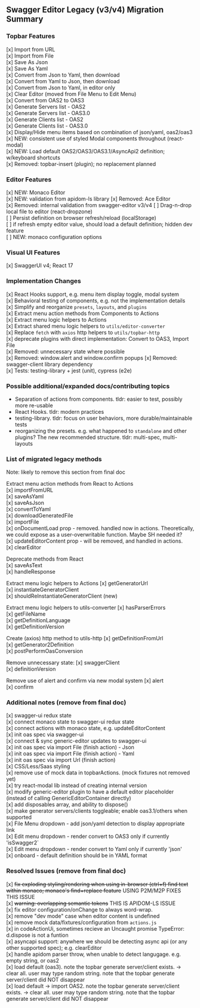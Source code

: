 ## Swagger Editor Legacy (v3/v4) Migration Summary

### Topbar Features
[x] Import from URL  
[x] Import from File  
[x] Save As Json  
[x] Save As Yaml  
[x] Convert from Json to Yaml, then download  
[x] Convert from Yaml to Json, then download  
[x] Convert from Json to Yaml, in editor only  
[x] Clear Editor (moved from File Menu to Edit Menu)  
[x] Convert from OAS2 to OAS3  
[x] Generate Servers list - OAS2  
[x] Generate Servers list - OAS3.0  
[x] Generate Clients list - OAS2  
[x] Generate Clients list - OAS3.0  
[x] Display/Hide menu items based on combination of json/yaml, oas2/oas3  
[x] NEW: consistent use of styled Modal components throughout (react-modal)  
[x] NEW: Load default OAS2/OAS3/OAS3.1/AsyncApi2 definition; w/keyboard shortcuts  
[x] Removed: topbar-insert (plugin); no replacement planned  


### Editor Features
[x] NEW: Monaco Editor  
[x] NEW: validation from apidom-ls library
[x] Removed: Ace Editor  
[x] Removed: internal validation from swagger-editor v3/v4
[ ] Drag-n-drop local file to editor (react-dropzone)  
[ ] Persist definition on browser refresh/reload (localStorage)  
[ ] if refresh empty editor value, should load a default definition; hidden dev feature  
[ ] NEW: monaco configuration options  


### Visual UI Features
[x] SwaggerUI v4; React 17  


### Implementation Changes
[x] React Hooks support, e.g. menu item display toggle, modal system  
[x] Behavioral testing of components, e.g. not the implementation details  
[x] Simplify and reorganize `presets`, `layouts`, and `plugins`  
[x] Extract menu action methods from Components to Actions  
[x] Extract menu logic helpers to Actions  
[x] Extract shared menu logic helpers to `utils/editor-converter`  
[x] Replace `fetch` with `axios` http helpers to `utils/topbar-http`  
[x] deprecate plugins with direct implementation: Convert to OAS3, Import File  
[x] Removed: unnecessary state where possible  
[x] Removed: window.alert and window.confirm popups
[x] Removed: swagger-client library dependency  
[x] Tests: testing-library + jest (unit), cypress (e2e)  


### Possible additional/expanded docs/contributing topics  
- Separation of actions from components. tldr: easier to test, possibly more re-usable
- React Hooks. tldr: modern practices  
- testing-library. tldr: focus on user behaviors, more durable/maintainable tests  
- reorganizing the presets. e.g. what happened to `standalone` and other plugins? The new recommended structure. tldr: multi-spec, multi-layouts  


### List of migrated legacy methods  
Note: likely to remove this section from final doc  

Extract menu action methods from React to Actions  
[x] importFromURL  
[x] saveAsYaml  
[x] saveAsJson  
[x] convertToYaml  
[x] downloadGeneratedFile  
[x] importFile  
[x] onDocumentLoad prop - removed. handled now in actions. Theoretically, we could expose as a user-overwritable function. Maybe SH needed it?  
[x] updateEditorContent prop - will be removed, and handled in actions.  
[x] clearEditor  

Deprecate methods from React  
[x] saveAsText  
[x] handleResponse  

Extract menu logic helpers to Actions
[x] getGeneratorUrl  
[x] instantiateGeneratorClient  
[x] shouldReInstantiateGeneratorClient (new)  

Extract menu logic helpers to utils-converter
[x] hasParserErrors  
[x] getFileName  
[x] getDefinitionLanguage  
[x] getDefinitionVersion  

Create (axios) http method to utils-http
[x] getDefinitionFromUrl  
[x] getGenerator2Definition  
[x] postPerformOasConversion  

Remove unnecessary state:
[x] swaggerClient  
[x] definitionVersion  

Remove use of alert and confirm via new modal system
[x] alert  
[x] confirm  


### Additional notes (remove from final doc)  
[x] swagger-ui redux state  
[x] connect monaco state to swagger-ui redux state  
[x] connect actions with monaco state, e.g. updateEditorContent  
[x] init oas spec via swagger-ui  
[x] connect & sync generic-editor updates to swagger-ui  
[x] init oas spec via import File (finish action) - Json  
[x] init oas spec via import File (finish action) - Yaml  
[x] init oas spec via import Url (finish action)  
[x] CSS/Less/Saas styling  
[x] remove use of mock data in topbarActions. (mock fixtures not removed yet)  
[x] try react-modal lib instead of creating internal version  
[x] modify generic-editor plugin to have a default editor placeholder (instead of calling GenericEditorContainer directly)  
[x] add disposables array, and ability to dispose()  
[x] make generator servers/clients toggleable; enable oas3.1/others when supported  
[x] File Menu dropdown - add json/yaml detection to display appropriate link  
[x] Edit menu dropdown - render convert to OAS3 only if currently 'isSwagger2`  
[x] Edit menu dropdown - render convert to Yaml only if currently 'json'  
[x] onboard - default definition should be in YAML format  

### Resolved Issues (remove from final doc)  

[x] ~~fix exploding styling/rendering when using in-browser (ctrl+f) find text within monaco; monaco's find+replace feature~~  USING P2M/M2P FIXES THIS ISSUE  
[x] ~~warning: overlapping semantic tokens~~ THIS IS APIDOM-LS ISSUE  
[x] fix editor configuration/onChange to always word-wrap.  
[x] remove "dev mode" case when editor content is undefined  
[x] remove mock data/fixtures/configuration from `actions.js`  
[x] in codeActionUi, sometimes recieve an Uncaught promise TypeError: d.dispose is not a funtion  
[x] asyncapi support: anywhere we should be detecting async api (or any other supported spec); e.g. clearEditor  
[x] handle apidom parser throw, when unable to detect langugage. e.g. empty string, or oas2  
[x] load default (oas3). note the topbar generate server/client exists. -> clear all. user may type random string. note that the topbar generate server/client did NOT disappear  
[x] load default -> import OAS2. note the topbar generate server/client exists. -> clear all. user may type random string. note that the topbar generate server/client did NOT disappear  
